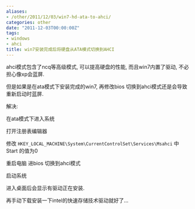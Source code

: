 ```yaml
---
aliases:
- /other/2011/12/03/win7-hd-ata-to-ahci/
categories: other
date: "2011-12-03T00:00:00Z"
tags:
- windows
- ahci
title: win7安装完成后将硬盘从ATA模式切换到AHCI
---
```


ahci模式包含了ncq等高级模式, 可以提高硬盘的性能, 而且win7内置了驱动, 不必担心像xp会蓝屏.
 
但是如果是在ata模式下安装完成的win7, 再修改bios 切换到ahci模式还是会导致重新启动时蓝屏.
 
解决:
 
在ata模式下进入系统
 
打开注册表编辑器
 
修改 `HKEY_LOCAL_MACHINE\System\CurrentControlSet\Services\Msahci` 中 Start 的值为0 
 
重启电脑 进bios 切换到ahci模式
 
启动系统
 
进入桌面后会显示有驱动正在安装.
 
再手动下载安装一下intel的快速存储技术驱动就好了...
